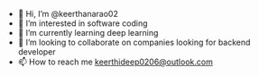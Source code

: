 - 👋 Hi, I’m @keerthanarao02
- 👀 I’m interested in software coding 
- 🌱 I’m currently learning deep learning
- 💞️ I’m looking to collaborate on companies looking for backend developer
- 📫 How to reach me keerthideep0206@outlook.com

<!---
keerthanarao02/keerthanarao02 is a ✨ special ✨ repository because its `README.md` (this file) appears on your GitHub profile.
You can click the Preview link to take a look at your changes.
--->
